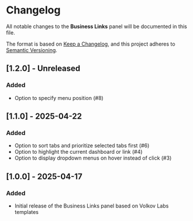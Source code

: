# Changelog

All notable changes to the **Business Links** panel will be documented in this file.

The format is based on [Keep a Changelog](https://keepachangelog.com/en/1.0.0/), and this project adheres to [Semantic Versioning](https://semver.org/spec/v2.0.0.html).

## [1.2.0] - Unreleased

### Added

- Option to specify menu position (#8)

## [1.1.0] - 2025-04-22

### Added

- Option to sort tabs and prioritize selected tabs first (#6)
- Option to highlight the current dashboard or link (#4)
- Option to display dropdown menus on hover instead of click (#3)

## [1.0.0] - 2025-04-17

### Added

- Initial release of the Business Links panel based on Volkov Labs templates
